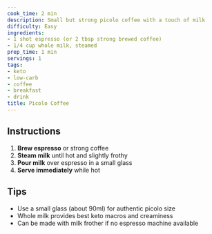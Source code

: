 ```yaml
---
cook_time: 2 min
description: Small but strong picolo coffee with a touch of milk
difficulty: Easy
ingredients:
- 1 shot espresso (or 2 tbsp strong brewed coffee)
- 1/4 cup whole milk, steamed
prep_time: 1 min
servings: 1
tags:
- keto
- low-carb
- coffee
- breakfast
- drink
title: Picolo Coffee
---
```


<h2>Instructions</h2>
<ol>
<li><strong>Brew espresso</strong> or strong coffee</li>
<li><strong>Steam milk</strong> until hot and slightly frothy</li>
<li><strong>Pour milk</strong> over espresso in a small glass</li>
<li><strong>Serve immediately</strong> while hot</li>
</ol>
<h2>Tips</h2>
<ul>
<li>Use a small glass (about 90ml) for authentic picolo size</li>
<li>Whole milk provides best keto macros and creaminess</li>
<li>Can be made with milk frother if no espresso machine available</li>
</ul>
